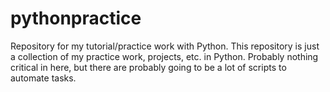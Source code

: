 # pythonpractice
Repository for my tutorial/practice work with Python.
This repository is just a collection of my practice work, projects, etc. in Python. Probably nothing critical in here, but there are probably going to be a lot of scripts to automate tasks.
